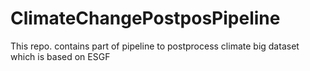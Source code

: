 # ClimateChangePostposPipeline
This repo. contains part of pipeline to postprocess climate big dataset which is based on ESGF 
